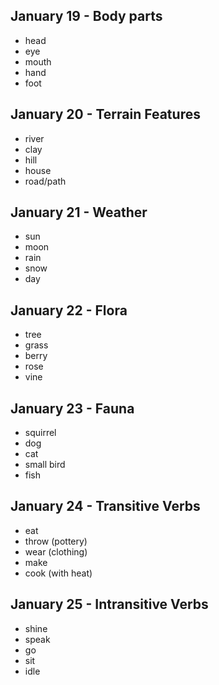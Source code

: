## January 19 - Body parts
- head
- eye
- mouth
- hand
- foot

## January 20 - Terrain Features
- river
- clay
- hill
- house
- road/path

## January 21 - Weather
- sun
- moon
- rain
- snow
- day

## January 22 - Flora
- tree
- grass
- berry
- rose
- vine

## January 23 - Fauna
- squirrel
- dog
- cat
- small bird
- fish

## January 24 - Transitive Verbs
- eat
- throw (pottery)
- wear (clothing)
- make
- cook (with heat)

## January 25 - Intransitive Verbs
- shine
- speak
- go
- sit
- idle
